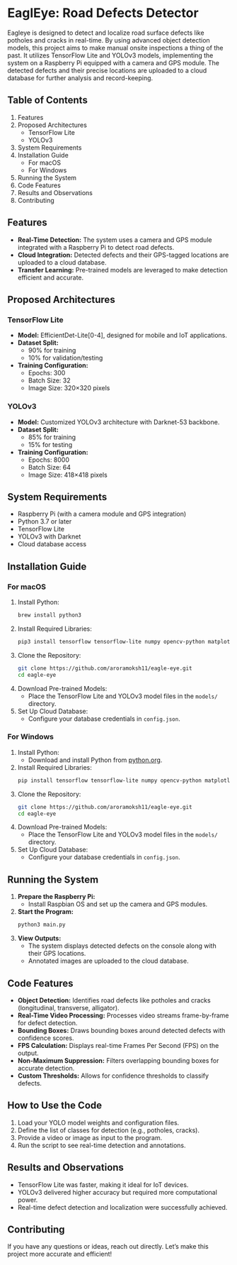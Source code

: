 # EaglEye: Road Defects Detector

Eagleye is designed to detect and localize road surface defects like potholes and cracks in real-time. By using advanced object detection models, this project aims to make manual onsite inspections a thing of the past. It utilizes TensorFlow Lite and YOLOv3 models, implementing the system on a Raspberry Pi equipped with a camera and GPS module. The detected defects and their precise locations are uploaded to a cloud database for further analysis and record-keeping.

## Table of Contents

1. Features
2. Proposed Architectures
   - TensorFlow Lite
   - YOLOv3
3. System Requirements
4. Installation Guide
   - For macOS
   - For Windows
5. Running the System
6. Code Features
7. Results and Observations
8. Contributing

## Features

- **Real-Time Detection:** The system uses a camera and GPS module integrated with a Raspberry Pi to detect road defects.
- **Cloud Integration:** Detected defects and their GPS-tagged locations are uploaded to a cloud database.
- **Transfer Learning:** Pre-trained models are leveraged to make detection efficient and accurate.

## Proposed Architectures

### TensorFlow Lite

- **Model:** EfficientDet-Lite[0-4], designed for mobile and IoT applications.
- **Dataset Split:**
  - 90% for training
  - 10% for validation/testing
- **Training Configuration:**
  - Epochs: 300
  - Batch Size: 32
  - Image Size: 320×320 pixels

### YOLOv3

- **Model:** Customized YOLOv3 architecture with Darknet-53 backbone.
- **Dataset Split:**
  - 85% for training
  - 15% for testing
- **Training Configuration:**
  - Epochs: 8000
  - Batch Size: 64
  - Image Size: 418×418 pixels

## System Requirements

- Raspberry Pi (with a camera module and GPS integration)
- Python 3.7 or later
- TensorFlow Lite
- YOLOv3 with Darknet
- Cloud database access

## Installation Guide

### For macOS

1. Install Python:
   ```bash
   brew install python3
   ```
2. Install Required Libraries:
   ```bash
   pip3 install tensorflow tensorflow-lite numpy opencv-python matplotlib
   ```
3. Clone the Repository:
   ```bash
   git clone https://github.com/aroramoksh11/eagle-eye.git
   cd eagle-eye
   ```
4. Download Pre-trained Models:
   - Place the TensorFlow Lite and YOLOv3 model files in the `models/` directory.
5. Set Up Cloud Database:
   - Configure your database credentials in `config.json`.

### For Windows

1. Install Python:
   - Download and install Python from [python.org](https://www.python.org/).
2. Install Required Libraries:
   ```bash
   pip install tensorflow tensorflow-lite numpy opencv-python matplotlib
   ```
3. Clone the Repository:
   ```bash
   git clone https://github.com/aroramoksh11/eagle-eye.git
   cd eagle-eye
   ```
4. Download Pre-trained Models:
   - Place the TensorFlow Lite and YOLOv3 model files in the `models/` directory.
5. Set Up Cloud Database:
   - Configure your database credentials in `config.json`.

## Running the System

1. **Prepare the Raspberry Pi:**
   - Install Raspbian OS and set up the camera and GPS modules.
2. **Start the Program:**
   ```bash
   python3 main.py
   ```
3. **View Outputs:**
   - The system displays detected defects on the console along with their GPS locations.
   - Annotated images are uploaded to the cloud database.

## Code Features

- **Object Detection:** Identifies road defects like potholes and cracks (longitudinal, transverse, alligator).
- **Real-Time Video Processing:** Processes video streams frame-by-frame for defect detection.
- **Bounding Boxes:** Draws bounding boxes around detected defects with confidence scores.
- **FPS Calculation:** Displays real-time Frames Per Second (FPS) on the output.
- **Non-Maximum Suppression:** Filters overlapping bounding boxes for accurate detection.
- **Custom Thresholds:** Allows for confidence thresholds to classify defects.

## How to Use the Code

1. Load your YOLO model weights and configuration files.
2. Define the list of classes for detection (e.g., potholes, cracks).
3. Provide a video or image as input to the program.
4. Run the script to see real-time detection and annotations.

## Results and Observations

- TensorFlow Lite was faster, making it ideal for IoT devices.
- YOLOv3 delivered higher accuracy but required more computational power.
- Real-time defect detection and localization were successfully achieved.

## Contributing
If you have any questions or ideas, reach out directly. Let’s make this project more accurate and efficient!
